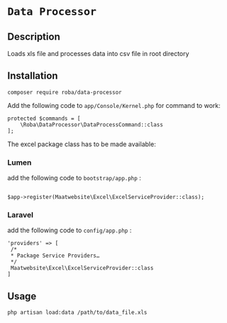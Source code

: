 # `Data Processor`

## Description

Loads xls file and processes data into csv file in root directory

## Installation

```
composer require roba/data-processor 
```


Add the following code to `app/Console/Kernel.php` for command to work:

```
protected $commands = [
    \Roba\DataProcessor\DataProcessCommand::class
];
```

The excel package class has to be made available:

### Lumen

add the following code to `bootstrap/app.php` :

```

$app->register(Maatwebsite\Excel\ExcelServiceProvider::class);

```

### Laravel

add the following code to `config/app.php` :

```
'providers' => [
 /*
 * Package Service Providers…
 */
 Maatwebsite\Excel\ExcelServiceProvider::class
]

```

## Usage

```
php artisan load:data /path/to/data_file.xls
```

